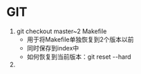 # GIT
1. git checkout master~2 Makefile
    * 用于将Makefile单独恢复到2个版本以前
    * 同时保存到index中
    * 如何恢复到当前版本：git reset --hard
2. 